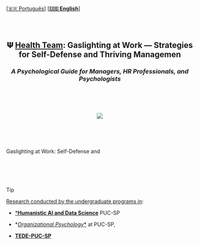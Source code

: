 <br><br>
 
 
 \[[🇧🇷 Português](README.pt_BR.md)\] \[**[🇺🇸 English](README.md)**\]


<br><br>


## <p align="center">  𝚿 [Health Team](): Gaslighting at Work — Strategies for Self-Defense and Thriving Managemen
### <p align="center">  ***A Psychological Guide for Managers, HR Professionals, and Psychologists***

<br><br><br>


<p align="center">
   <img src="https://github.com/user-attachments/assets/791a69e2-d09a-429f-9257-f6667fff5c04 ">
 </p>

<br><br><br>


Gaslighting at Work: Self-Defense and

#  

<br><br>

<!--End-->


> [!TIP]
>
> [Research conducted by the undergraduate programs in]():
>
>   * [***Humanistic AI and Data Science**]() PUC-SP
>
>   * *[*Organizational Psychology**]() at PUC-SP,
>
>   * [**TEDE-PUC-SP**]()
>  
> 

<br><br>
  


